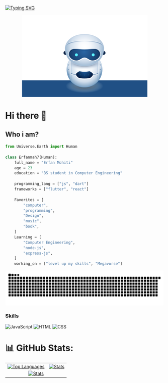<a href="https://git.io/typing-svg"><img src="https://readme-typing-svg.demolab.com?font=Fira+Code&pause=1000&random=false&width=435&lines=Welcome+to+my+dream+world+%3A)" alt="Typing SVG" /></a>

<p align="center">
  <img src="https://github.com/amir-wyvern/amir-wyvern/blob/main/robot.svg">
</p> 

# Hi there 👋

<!-- [![Typing SVG](https://readme-typing-svg.demolab.com?font=Fira+Code&size=27&pause=1000&color=21F7A0&center=true&width=435&lines=%E1%9A%B1%E1%9A%A8%E1%9A%B7%E1%9A%BE%E1%9A%A8%E1%9A%B1%E1%9B%96%E1%9A%B2%E1%9B%AB%E1%9B%81%E1%9B%8A%E1%9B%AB%E1%9A%B2%E1%9B%9F%E1%9B%97%E1%9B%81%E1%9B%9C;%E1%9A%A8%E1%9A%B1%E1%9B%96%E1%9B%AB%E1%9B%83%E1%9B%9F%E1%9A%A2%E1%9B%AB%E1%9A%B2%E1%9A%A8%E1%9B%9A%E1%9B%97%E1%9B%AB%E1%9A%A8%E1%9A%BE%E1%9B%9E%E1%9B%AB%E1%9A%B1%E1%9B%96%E1%9A%A8%E1%9B%8A%E1%9B%9F%E1%9A%BE%E1%9A%A8%E1%9B%92%E1%9B%9A%E1%9B%96%E1%9B%AB%E1%9B%88%E1%9B%96%E1%9A%B1%E1%9B%8A%E1%9B%9F%E1%9A%BE)](https://git.io/typing-svg) -->

<!-- ## 📝My Recent Blog Posts: -->
<!-- BLOGPOSTS:START -->
<!-- - 🚀 [Security tips that we must follow in django](https://shahriaarrr.hashnode.dev/django-security-tips) -->
<!-- - 💯 [10 Linux command that can cause destruction and should never be run](https://shahriaarrr.hashnode.dev/ten-dangerous-linux-commands) -->
<!-- - 💫 [Introduction of Python frameworks for Back-End programming](https://shahriaarrr.hashnode.dev/python-web-frameworks) -->
<!-- - 💯 [Hello World](https://shahriaarrr.hashnode.dev/hello-world)<!-- BLOGPOSTS:END -->

## Who i am?
```py
from Universe.Earth import Human

class Erfanmah7(Human):
    full_name = "Erfan Mohiti"
    age = 23
    education = "BS student in Computer Engineering"

    programming_lang = ["js", "dart"]
    frameworks = ["flutter", "react"]

    Favorites = [
        "computer",
        "programming", 
        "Design",
        "music",
        "book", 
    ]
    Learning = [
        "Computer Engineering",
        "node-js",
        "express-js",
    ]
    working_on = ["level up my skills", "Megavorse"]
```

<img align="center" src="https://raw.githubusercontent.com/plexpt/plexpt/snake/github-snake.svg">

### Skills
![JavaScript](https://img.shields.io/badge/-JavaScript-fff?&logo=JavaScript&logoColor=ddc508)
![HTML](https://img.shields.io/badge/-HTML-fff?&logo=HTML5)
![CSS](https://img.shields.io/badge/-CSS-fff?&logo=CSS3&logoColor=blue)

<!-- [![shahriaarrr's GitHub stats](https://github-readme-stats.vercel.app/api?username=erfanmah7&hide=prs&custom_title=My%20Github%20Stat's&show_icons=true&theme=tokyonight&border_radius=10&hide_border=true&bg_color=15,0d1117,1a1b26)](https://github.com/erfanmah7) -->


<!-- [![Top Langs](https://github-readme-stats.vercel.app/api/top-langs/?username=erfanmah7&hide=Vim+Script,Vim+Snippet,C&theme=tokyonight&hide_border=true&border_radius=10&bg_color=15,0d1117,1a1b26&show_icons=true&layout=compact)](https://github.com/erfanmah7) -->

# 📊 GitHub Stats:

<div align="center">
<table>
<tr>
<td align="center"><a href="https://github.com/erfanmah7"><img  style="width:100%" src="https://github-readme-stats.vercel.app/api/top-langs/?username=erfanmah7&theme=github_dark&include_all_commits=true&count_private=true&layout=compact" alt="Top Languages"></a></td>
 <td align="center"><a href="https://github.com/erfanmah7"><img style="width:100%" src="https://github-readme-stats.vercel.app/api?username=erfanmah7&theme=github_dark&include_all_commits=true&count_private=true" alt="Stats"></a></td>
</tr>
<tr>
  <td align="center" colspan="2"><a href="https://github.com/erfanmah7"><img style="width:100%" src="https://github-readme-activity-graph.vercel.app/graph/?username=erfanmah7&bg_color=0D1117&color=58A5FE&line=58A5FE&point=FFFFFF" alt="Stats"></a></td>
</tr>
</table>
</div>

